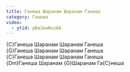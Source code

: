 ```yaml
---
title: Ганеша Шаранам Шаранам Ганеша
category: Ганеша
video:
  - ytid: pBa3ewNuzAA
---
```

{C}Ганеша Шаранам Шаранам Ганеша  
{G}Ганеша Шаранам Шаранам Ганеша  
{C}Ганеша Шаранам Шаранам Ганеша  
{Dm}Ганеша Шаранам {G}Шаранам Га{C}неша
